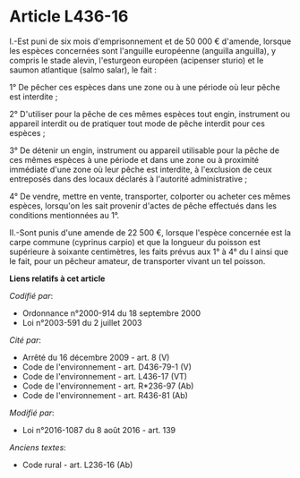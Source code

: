 # Article L436-16

I.-Est puni de six mois d'emprisonnement et de 50 000 € d'amende, lorsque les espèces concernées sont l'anguille européenne
(anguilla anguilla), y compris le stade alevin, l'esturgeon européen (acipenser sturio) et le saumon atlantique (salmo
salar), le fait : 

1° De pêcher ces espèces dans une zone ou à une période où leur pêche est interdite ; 

2° D'utiliser pour la pêche de ces mêmes espèces tout engin, instrument ou appareil interdit ou de pratiquer tout mode de
pêche interdit pour ces espèces ; 

3° De détenir un engin, instrument ou appareil utilisable pour la pêche de ces mêmes espèces à une période et dans une zone
ou à proximité immédiate d'une zone où leur pêche est interdite, à l'exclusion de ceux entreposés dans des locaux déclarés à
l'autorité administrative ; 

4° De vendre, mettre en vente, transporter, colporter ou acheter ces mêmes espèces, lorsqu'on les sait provenir d'actes de
pêche effectués dans les conditions mentionnées au 1°. 

II.-Sont punis d'une amende de 22 500 €, lorsque l'espèce concernée est la carpe commune (cyprinus carpio) et que la longueur
du poisson est supérieure à soixante centimètres, les faits prévus aux 1° à 4° du I ainsi que le fait, pour un pêcheur
amateur, de transporter vivant un tel poisson.

**Liens relatifs à cet article**

_Codifié par_:

  - Ordonnance n°2000-914 du 18 septembre 2000
  - Loi n°2003-591 du 2 juillet 2003

_Cité par_:

  - Arrêté du 16 décembre 2009 - art. 8 (V)
  - Code de l'environnement - art. D436-79-1 (V)
  - Code de l'environnement - art. L436-17 (VT)
  - Code de l'environnement - art. R*236-97 (Ab)
  - Code de l'environnement - art. R436-81 (Ab)

_Modifié par_:

  - Loi n°2016-1087 du 8 août 2016 - art. 139

_Anciens textes_:

  - Code rural - art. L236-16 (Ab)
